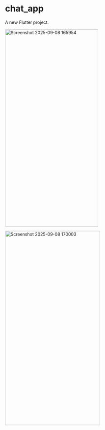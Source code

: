 # chat_app

A new Flutter project.


 <img width="303" height="638" alt="Screenshot 2025-09-08 165954" src="https://github.com/user-attachments/assets/9c41f708-8051-437e-ab75-88d472d2e107" />

<img width="309" height="628" alt="Screenshot 2025-09-08 170003" src="https://github.com/user-attachments/assets/a08e76a8-51f8-4704-9ecc-d1d688be7d75" />

